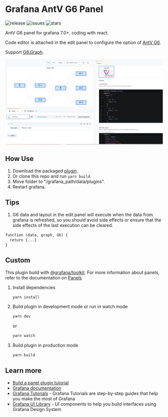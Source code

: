 # Grafana AntV G6 Panel

![release](https://img.shields.io/github/v/release/XiaoLin1995/antv-g6-panel)
![issues](https://img.shields.io/github/issues-closed/XiaoLin1995/antv-g6-panel)
![stars](https://img.shields.io/github/stars/XiaoLin1995/antv-g6-panel?style=social)

AntV G6 panel for grafana 7.0+, coding with react.

Code editor is attached in the edit panel to configure the option of [AntV G6](https://github.com/antvis/g6).

Support [G6.Graph](https://g6.antv.vision/en/docs/api/Graph).

![screenshot](https://github.com/XiaoLin1995/antv-g6-panel/raw/master/src/img/screenshot.png)

## How Use

1. Download the packaged [plugin](https://github.com/XiaoLin1995/antv-g6-panel/releases).
2. Or clone this repo and run ``yarn build``.
3. Move folder to "/grafana_path/data/plugins".
3. Restart grafana.

## Tips

1. G6 data and layout in the edit panel will execute when the data from grafana is refreshed, so you should avoid side effects or ensure that the side effects of the last execution can be cleared.
```
function (data, graph, G6) {
  return {...}
}
```

## Custom

This plugin build with [@grafana/toolkit](https://www.npmjs.com/package/@grafana/toolkit).
For more information about panels, refer to the documentation on [Panels](https://grafana.com/docs/grafana/latest/features/panels/panels/)

1. Install dependencies

   ```bash
   yarn install
   ```

2. Build plugin in development mode or run in watch mode

   ```bash
   yarn dev
   ```

   or

   ```bash
   yarn watch
   ```

3. Build plugin in production mode

   ```bash
   yarn build
   ```

## Learn more

- [Build a panel plugin tutorial](https://grafana.com/tutorials/build-a-panel-plugin)
- [Grafana documentation](https://grafana.com/docs/)
- [Grafana Tutorials](https://grafana.com/tutorials/) - Grafana Tutorials are step-by-step guides that help you make the most of Grafana
- [Grafana UI Library](https://developers.grafana.com/ui) - UI components to help you build interfaces using Grafana Design System
